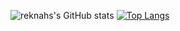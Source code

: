 ![reknahs's GitHub stats](https://github-readme-stats.vercel.app/api?username=reknahs&show_icons=true&theme=radical)
[![Top Langs](https://github-readme-stats.vercel.app/api/top-langs/?username=reknahs)](https://github.com/anuraghazra/github-readme-stats)
